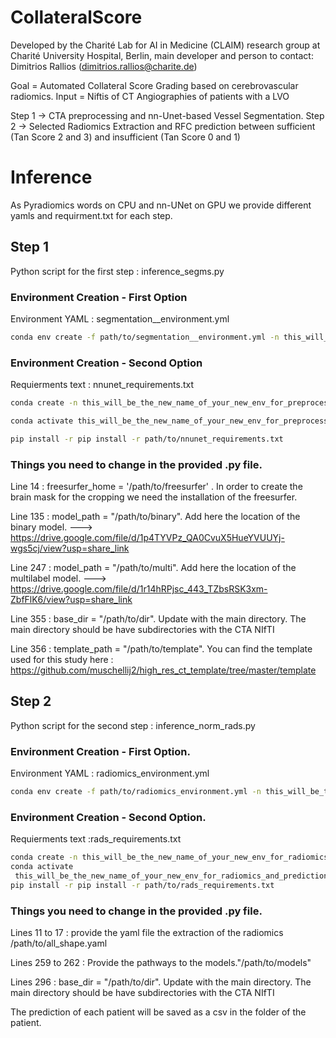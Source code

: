 # CollateralScore

Developed by the Charité Lab for AI in Medicine (CLAIM) research group at Charité University Hospital, Berlin, main developer and person to contact: Dimitrios Rallios (dimitrios.rallios@charite.de)

Goal = Automated Collateral Score Grading based on cerebrovascular radiomics.
Input = Niftis of CT Angiographies of patients with a LVO

Step 1 -> CTA preprocessing and nn-Unet-based Vessel Segmentation.
Step 2 -> Selected Radiomics Extraction and RFC prediction between sufficient (Tan Score 2 and 3) and insufficient (Tan Score 0 and 1)

# Inference
As Pyradiomics words on CPU and nn-UNet on GPU we provide different yamls and requirment.txt for each step.

## Step 1 
Python script for the first step : inference_segms.py

### Environment Creation - First Option
Environment YAML : segmentation__environment.yml

```bash
conda env create -f path/to/segmentation__environment.yml -n this_will_be_the_new_name_of_your_new_env_for_preprocess_and_segmentation
```

### Environment Creation - Second Option
Requierments text : nnunet_requirements.txt

```bash
conda create -n this_will_be_the_new_name_of_your_new_env_for_preprocess_and_segmentation

conda activate this_will_be_the_new_name_of_your_new_env_for_preprocess_and_segmentation

pip install -r pip install -r path/to/nnunet_requirements.txt
```

### Things you need to change in the provided .py file.

Line 14 : freesurfer_home = '/path/to/freesurfer' . In order to create the brain mask for the cropping we need the installation of the freesurfer.

Line 135 : model_path = "/path/to/binary". Add here the location of the binary model. 
---> https://drive.google.com/file/d/1p4TYVPz_QA0CvuX5HueYVUUYj-wgs5cj/view?usp=share_link


Line 247 : model_path = "/path/to/multi". Add here the location of the multilabel model.
---> https://drive.google.com/file/d/1r14hRPjsc_443_TZbsRSK3xm-ZbfFlK6/view?usp=share_link

Line 355 : base_dir = "/path/to/dir". Update with the main directory. The main directory should be have subdirectories with the CTA NIfTI

Line 356 : template_path = "/path/to/template". You can find the template used for this study here : https://github.com/muschellij2/high_res_ct_template/tree/master/template


## Step 2
Python script for the second step : inference_norm_rads.py

### Environment Creation - First Option.
Environment YAML : radiomics_environment.yml

```bash
conda env create -f path/to/radiomics_environment.yml -n this_will_be_the_new_name_of_your_new_env_for_radiomics_and_prediction
```

### Environment Creation - Second Option.
Requierments text :rads_requirements.txt

```bash
conda create -n this_will_be_the_new_name_of_your_new_env_for_radiomics_and_prediction
conda activate
 this_will_be_the_new_name_of_your_new_env_for_radiomics_and_prediction
pip install -r pip install -r path/to/rads_requirements.txt
```

### Things you need to change in the provided .py file.
Lines 11 to 17 : provide the yaml file the extraction of the radiomics /path/to/all_shape.yaml

Lines 259 to 262 : Provide the pathways to the models."/path/to/models"

Lines 296 : base_dir = "/path/to/dir". Update with the main directory. The main directory should be have subdirectories with the CTA NIfTI

The prediction of each patient will be saved as a csv in the folder of the patient.




 










